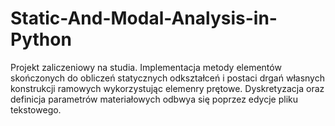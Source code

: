 # Static-And-Modal-Analysis-in-Python
Projekt zaliczeniowy na studia. Implementacja metody elementów skończonych do obliczeń statycznych odkształceń i postaci drgań własnych konstrukcji ramowych wykorzystując elemenry prętowe.
Dyskretyzacja oraz definicja parametrów materiałowych odbwya się poprzez edycje pliku tekstowego. 
